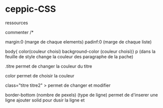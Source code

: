 # ceppic-CSS
ressources
 
 commenter /*

 margin:0 (marge de chaque elements)
 padinf:0 (marge de chaque liste)
 
 body{ color(couleur choisi)
 background-color (couleur choisi)}
 p (dans la feuille de style change la couleur des paragraphe de la pache)

 .titre permet de changer la couleur du titre

 color permet de choisir la couleur

 class="titre titre2" > permet de changer et modifier 


 border-bottom (nombre de pexels) (type de ligne) permet de d'inserer une ligne ajouter solid pour dusir la ligne et 